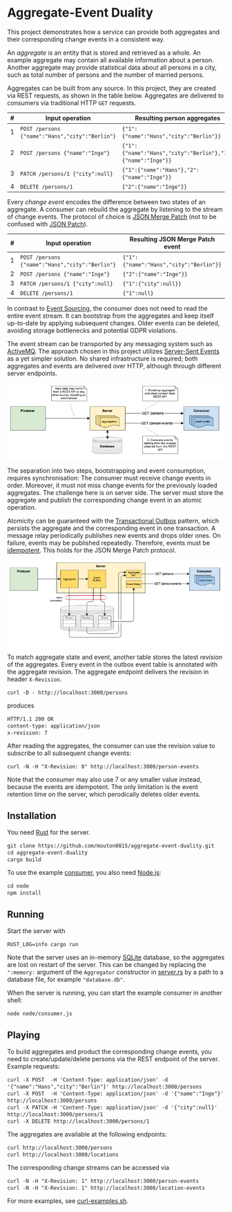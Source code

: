 # Aggregate-Event Duality

This project demonstrates how a service can provide both aggregates and their corresponding change events
in a consistent way.

An _aggregate_ is an entity that is stored and retrieved as a whole.
An example aggregate may contain all available information about a person.
Another aggregate may provide statistical data about all persons in a city, such as total number of persons
and the number of married persons.

Aggregates can be built from any source. In this project, they are created via REST requests, as shown in the table below.
Aggregates are delivered to consumers via traditional HTTP ``GET`` requests.

| #   | Input operation                                   | Resulting person aggregates                                   |
|-----|---------------------------------------------------|---------------------------------------------------------------|
| 1   | ``POST /persons {"name":"Hans","city":"Berlin"}`` | ``{"1":{"name":"Hans","city":"Berlin"}}``                     |
| 2   | ``POST /persons {"name":"Inge"}``                 | ``{"1":{"name":"Hans","city":"Berlin"},"2":{"name":"Inge"}}`` |
| 3   | ``PATCH /persons/1 {"city":null}``                | ``{"1":{"name":"Hans"},"2":{"name":"Inge"}}``                 |
| 4   | ``DELETE /persons/1``                             | ``{"2":{"name":"Inge"}}``                                     |

Every _change event_ encodes the difference between two states of an aggregate.
A consumer can rebuild the aggregate by listening to the stream of change events.
The protocol of choice is [JSON Merge Patch](https://www.rfc-editor.org/rfc/rfc7386)
(not to be confused with [JSON Patch](https://jsonpatch.com)).

| #   | Input operation                                   | Resulting JSON Merge Patch event           |
|-----|---------------------------------------------------|--------------------------------------------|
| 1   | ``POST /persons {"name":"Hans","city":"Berlin"}`` | ``{"1":{"name":"Hans","city":"Berlin"}}``  |
| 2   | ``POST /persons {"name":"Inge"}``                 | ``{"2":{"name":"Inge"}}``                  |
| 3   | ``PATCH /persons/1 {"city":null}``                | ``{"1":{"city":null}}``                    |
| 4   | ``DELETE /persons/1``                             | ``{"1":null}``                             |

In contrast to [Event Sourcing](https://martinfowler.com/eaaDev/EventSourcing.html),
the consumer does not need to read the entire event stream.
It can bootstrap from the aggregates and keep itself up-to-date by applying subsequent changes.
Older events can be deleted, avoiding storage bottlenecks and potential GDPR violations.

The event stream can be transported by any messaging system such as [ActiveMQ](https://activemq.apache.org).
The approach chosen in this project utilizes [Server-Sent Events](https://developer.mozilla.org/en-US/docs/Web/API/Server-sent_events)
as a yet simpler solution. No shared infrastructure is required; both aggregates and events are delivered over HTTP,
although through different server endpoints.

![Aggregate-and-Event Server with two endpoints](architecture.png)
 
The separation into two steps, bootstrapping and event consumption, requires synchronisation:
The consumer must receive change events in order. Moreover, it must not miss change events for the previously
loaded aggregates. The challenge here is on server side. The server must store the aggregate and publish
the corresponding change event in an atomic operation.

Atomicity can be guaranteed with the [Transactional Outbox](https://microservices.io/patterns/data/transactional-outbox.html)
pattern, which persists the aggregate and the corresponding event in one transaction.
A message relay periodically publishes new events and drops older ones.
On failure, events may be published repeatedly.
Therefore, events must be [idempotent](https://en.wikipedia.org/wiki/Idempotence).
This holds for the JSON Merge Patch protocol.

![Transactional Outbox pattern](outbox-pattern.png)

To match aggregate state and event, another table stores the latest _revision_ of the aggregates.
Every event in the outbox event table is annotated with the aggregate revision.
The aggregate endpoint delivers the revision in header ``X-Revision``.
```shell
curl -D - http://localhost:3000/persons
```
produces
```shell
HTTP/1.1 200 OK
content-type: application/json
x-revision: 7
```
After reading the aggregates, the consumer can use the revision value to subscribe to all subsequent change events:
```shell
curl -N -H "X-Revision: 8" http://localhost:3000/person-events
```
Note that the consumer may also use 7 or any smaller value instead, because the events are idempotent.
The only limitation is the event retention time on the server, which perodically deletes older events.

## Installation
You need [Rust](https://www.rust-lang.org/tools/install) for the server.
```shell
git clone https://github.com/mouton0815/aggregate-event-duality.git
cd aggregate-event-duality
cargo build
```
To use the example [consumer](node/consumer.js), you also need [Node.js](https://nodejs.org/en/):
```shell
cd node
npm install
```

## Running
Start the server with
```shell
RUST_LOG=info cargo run
```
Note that the server uses an in-memory [SQLite](https://www.sqlite.org/index.html) database,
so the aggregates are lost on restart of the server. This can be changed by replacing the ``":memory:``
argument of the ``Aggregator`` constructor in [server.rs](src/bin/server.rs) by a path to a database file,
for example ``"database.db"``.

When the server is running, you can start the example consumer in another shell:
```shell
node node/consumer.js
```

## Playing
To build aggregates and product the corresponding change events,
you need to create/update/delete persons via the REST endpoint of the server.
Example requests:
```shell
curl -X POST  -H 'Content-Type: application/json' -d '{"name":"Hans","city":"Berlin"}' http://localhost:3000/persons
curl -X POST  -H 'Content-Type: application/json' -d '{"name":"Inge"}' http://localhost:3000/persons
curl -X PATCH -H 'Content-Type: application/json' -d '{"city":null}' http://localhost:3000/persons/1
curl -X DELETE http://localhost:3000/persons/1
```
The aggregates are available at the following endpoints:
```shell
curl http://localhost:3000/persons
curl http://localhost:3000/locations
```
The corresponding change streams can be accessed via
```shell
curl -N -H "X-Revision: 1" http://localhost:3000/person-events
curl -N -H "X-Revision: 1" http://localhost:3000/location-events
```
For more examples, see [curl-examples.sh](curl-examples.sh).